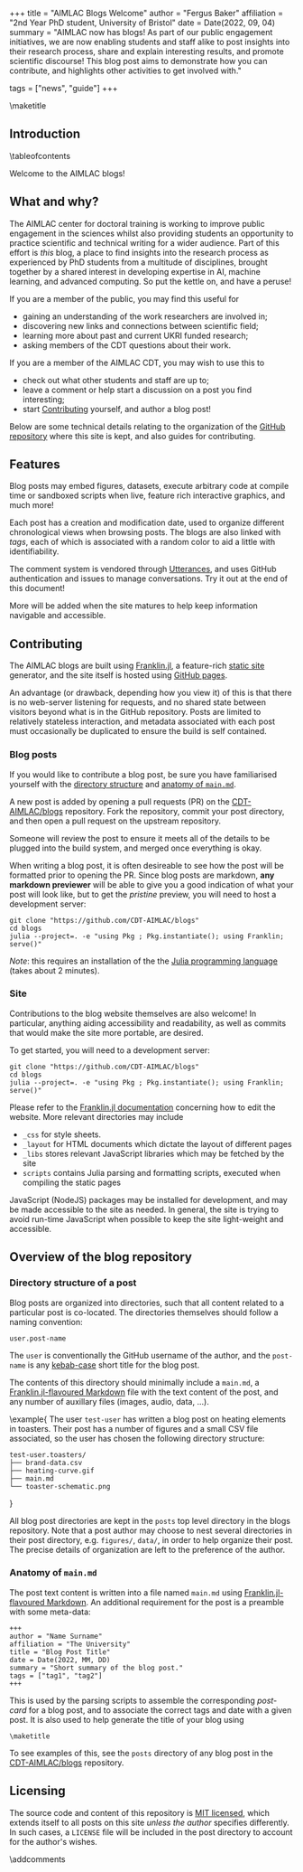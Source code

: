 +++
title = "AIMLAC Blogs Welcome"
author = "Fergus Baker"
affiliation = "2nd Year PhD student, University of Bristol"
date = Date(2022, 09, 04)
summary = "AIMLAC now has blogs! As part of our public engagement initiatives, we are now enabling students and staff alike to post insights into their research process, share and explain interesting results, and promote scientific discourse! This blog post aims to demonstrate how you can contribute, and highlights other activities to get involved with."

tags = ["news", "guide"]
+++

\maketitle

## Introduction

\tableofcontents


Welcome to the AIMLAC blogs!

## What and why?

The AIMLAC center for doctoral training is working to improve public engagement in the sciences whilst also providing students an opportunity to practice scientific and technical writing for a wider audience. Part of this effort is _this_ blog, a place to find insights into the research process as experienced by PhD students from a multitude of disciplines, brought together by a shared interest in developing expertise in AI, machine learning, and advanced computing. So put the kettle on, and have a peruse!

If you are a member of the public, you may find this useful for
- gaining an understanding of the work researchers are involved in;
- discovering new links and connections between scientific field;
- learning more about past and current UKRI funded research;
- asking members of the CDT questions about their work.

If you are a member of the AIMLAC CDT, you may wish to use this to
- check out what other students and staff are up to;
- leave a comment or help start a discussion on a post you find interesting;
- start [Contributing](#contributing) yourself, and author a blog post!


Below are some technical details relating to the organization of the [GitHub repository](https://github.com/CDT-AIMLAC/blogs) where this site is kept, and also guides for contributing.

## Features

Blog posts may embed figures, datasets, execute arbitrary code at compile time or sandboxed scripts when live, feature rich interactive graphics, and much more!

Each post has a creation and modification date, used to organize different chronological views when browsing posts. The blogs are also linked with _tags_, each of which is associated with a random color to aid a little with identifiability.

The comment system is vendored through [Utterances](https://utteranc.es/), and uses GitHub authentication and issues to manage conversations. Try it out at the end of this document!

More will be added when the site matures to help keep information navigable and accessible.

## Contributing

The AIMLAC blogs are built using [Franklin.jl](https://franklinjl.org/), a feature-rich [static site](https://en.wikipedia.org/wiki/Static_web_page) generator, and the site itself is hosted using [GitHub pages](https://pages.github.com/). 

An advantage (or drawback, depending how you view it) of this is that there is no web-server listening for requests, and no shared state between visitors beyond what is in the GitHub repository. Posts are limited to relatively stateless interaction, and metadata associated with each post must occasionally be duplicated to ensure the build is self contained.

### Blog posts

If you would like to contribute a blog post, be sure you have familiarised yourself with the [directory structure](#directory_structure_of_a_post) and [anatomy of `main.md`](#anatomy_of_mainmd).

A new post is added by opening a pull requests (PR) on the [CDT-AIMLAC/blogs](https://github.com/CDT-AIMLAC/blogs) repository. Fork the repository, commit your post directory, and then open a pull request on the upstream repository.

Someone will review the post to ensure it meets all of the details to be plugged into the build system, and merged once everything is okay.

When writing a blog post, it is often desireable to see how the post will be formatted prior to opening the PR. Since blog posts are markdown, **any markdown previewer** will be able to give you a good indication of what your post will look like, but to get the _pristine_ preview, you will need to host a development server:

```
git clone "https://github.com/CDT-AIMLAC/blogs"
cd blogs
julia --project=. -e "using Pkg ; Pkg.instantiate(); using Franklin; serve()"
```

_Note_: this requires an installation of the the [Julia programming language](https://julialang.org/) (takes about 2 minutes).

### Site

Contributions to the blog website themselves are also welcome! In particular, anything aiding accessibility and readability, as well as commits that would make the site more portable, are desired.

To get started, you will need to a development server:

```
git clone "https://github.com/CDT-AIMLAC/blogs"
cd blogs
julia --project=. -e "using Pkg ; Pkg.instantiate(); using Franklin; serve()"
```

Please refer to the [Franklin.jl documentation](https://franklinjl.org/) concerning how to edit the website. More relevant directories may include

- `_css` for style sheets.
- `_layout` for HTML documents which dictate the layout of different pages
- `_libs` stores relevant JavaScript libraries which may be fetched by the site
- `scripts` contains Julia parsing and formatting scripts, executed when compiling the static pages

JavaScript (NodeJS) packages may be installed for development, and may be made accessible to the site as needed. In general, the site is trying to avoid run-time JavaScript when possible to keep the site light-weight and accessible.


## Overview of the blog repository

### Directory structure of a post

Blog posts are organized into directories, such that all content related to a particular post is co-located. The directories themselves should follow a naming convention:

```
user.post-name
```

The `user` is conventionally the GitHub username of the author, and the `post-name` is any [kebab-case](https://en.wikipedia.org/wiki/Letter_case#Kebab_case) short title for the blog post.

The contents of this directory should minimally include a `main.md`, a [Franklin.jl-flavoured Markdown](https://franklinjl.org/syntax/markdown/#markdown_syntax) file with the text content of the post, and any number of auxillary files (images, audio, data, ...).

\example{
The user `test-user` has written a blog post on heating elements in toasters. Their post has a number of figures and a small CSV file associated, so the user has chosen the following directory structure:

```
test-user.toasters/
├── brand-data.csv
├── heating-curve.gif
├── main.md
└── toaster-schematic.png
```
}

All blog post directories are kept in the `posts` top level directory in the blogs repository. Note that a post author may choose to nest several directories in their post directory, e.g. `figures/`, `data/`, in order to help organize their post. The precise details of organization are left to the preference of the author.

### Anatomy of `main.md`

The post text content is written into a file named `main.md` using [Franklin.jl-flavoured Markdown](https://franklinjl.org/syntax/markdown/#markdown_syntax). An additional requirement for the post is a preamble with some meta-data:

```
+++
author = "Name Surname"
affiliation = "The University"
title = "Blog Post Title"
date = Date(2022, MM, DD)
summary = "Short summary of the blog post."
tags = ["tag1", "tag2"]
+++
```

This is used by the parsing scripts to assemble the corresponding _post-card_ for a blog post, and to associate the correct tags and date with a given post. It is also used to help generate the title of your blog using

```
\maketitle
```

To see examples of this, see the `posts` directory of any blog post in the [CDT-AIMLAC/blogs](https://github.com/CDT-AIMLAC/blogs/tree/main/posts) repository.

## Licensing

The source code and content of this repository is [MIT licensed](https://github.com/CDT-AIMLAC/blogs/blob/main/LICENSE), which extends itself to all posts on this site _unless the author_ specifies differently. In such cases, a `LICENSE` file will be included in the post directory to account for the author's wishes.

\addcomments